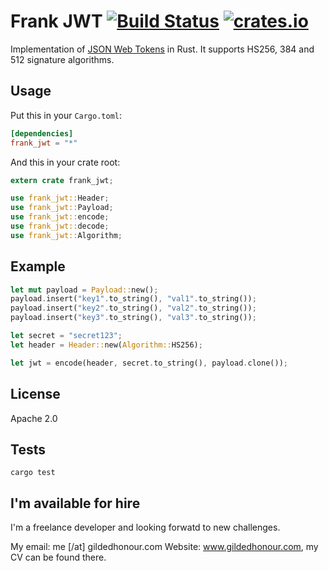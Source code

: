 Frank JWT [![Build Status](https://travis-ci.org/GildedHonour/frank_jwt.svg)](https://travis-ci.org/GildedHonour/frank_jwt) [![crates.io](https://img.shields.io/crates/v/frank_jwt.svg)](https://crates.io/crates/frank_jwt)
================================================

Implementation of [JSON Web Tokens](http://jwt.io) in Rust. It supports HS256, 384 and 512 signature algorithms.

## Usage

Put this in your `Cargo.toml`:

```toml
[dependencies]
frank_jwt = "*"
```

And this in your crate root:

```rust
extern crate frank_jwt;

use frank_jwt::Header;
use frank_jwt::Payload;
use frank_jwt::encode;
use frank_jwt::decode;
use frank_jwt::Algorithm;
```

## Example

```rust
let mut payload = Payload::new();
payload.insert("key1".to_string(), "val1".to_string());
payload.insert("key2".to_string(), "val2".to_string());
payload.insert("key3".to_string(), "val3".to_string());

let secret = "secret123";
let header = Header::new(Algorithm::HS256);

let jwt = encode(header, secret.to_string(), payload.clone());
```

## License

Apache 2.0

## Tests

```shell
cargo test
```

## I'm available for hire
I'm a freelance developer and looking forwatd to new challenges.

My email: me [/at] gildedhonour.com
Website: www.gildedhonour.com, my CV can be found there.